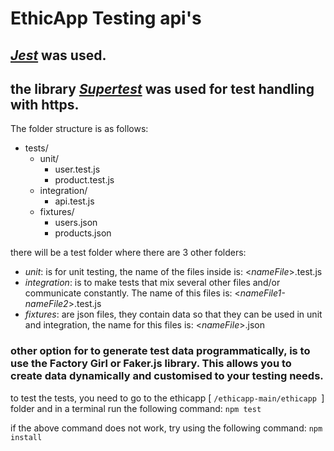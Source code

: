 # EthicApp Testing api's

## *[Jest](https://jestjs.io/es-ES/)* was used.
## the library _[Supertest](https://www.npmjs.com/package/supertest)_ was used for test handling with https.
The folder structure is as follows:

- tests/
  - unit/
    - user.test.js
    - product.test.js
  - integration/
    - api.test.js
  - fixtures/
    - users.json
    - products.json

there will be a test folder where there are 3 other folders:
- *unit*: is for unit testing, the name of the files inside is:  <_nameFile_>.test.js
- *integration*:  is to make tests that mix several other files and/or communicate constantly. The name of this files is: <_nameFile1-nameFile2_>.test.js
- *fixtures*: are json files, they contain data so that they can be used in unit and integration, the name for this files is: <_nameFile_>.json

### other option for to generate test data programmatically, is to use the Factory Girl or Faker.js library. This allows you to create data dynamically and customised to your testing needs.

to test the tests, you need to go to the ethicapp [ `/ethicapp-main/ethicapp `] folder and in a terminal run the following command: `npm test`

if the above command does not work, try using the following command: `npm install`
